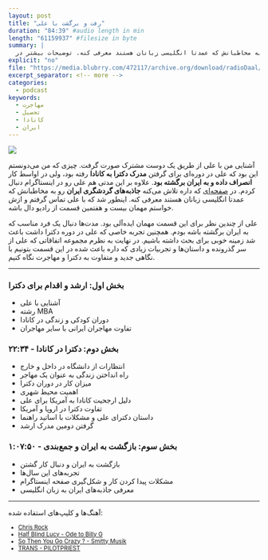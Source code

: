 ```yaml
---
layout: post
title: "رفت و برگشت با علی"
duration: "84:39" #audio length in min
length: "61159937" #filesize in byte
summary: |
  علی در دوره‌ای برای گرفتن مدرک دکترا به کانادا رفته بود، ولی در اواسط کار انصراف داد و به ایران برگشت. در حال حاضر علی در صفحه اینستاگرامی که داره تلاش می‌کنه جاذبه‌های گردشگری ایران رو به مخاطبانش که عمدتا انگلیسی زبانان هستند معرفی کنه. توضیحات بیشتر در <a href="https://radiodaal.ir/ali-nomad">سایت</a>
explicit: "no"
file: "https://media.blubrry.com/472117/archive.org/download/radioDaal/Ali-Nomad.mp3"
excerpt_separator: <!-- more -->
categories:
  - podcast
keywords:
  - مهاجرت
  - تحصیل
  - کانادا
  - ایران
---
```


<img src="{{site.baseurl}}/public/img/ali-nomad/cover.jpg" class="cover-img"/>

آشنایی من با علی از طریق یک دوست مشترک صورت گرفت. چیزی که من می‌دونستم این بود که علی در دوره‌ای برای گرفتن **مدرک دکترا به کانادا** رفته بود، ولی در اواسط کار **انصراف داده و به ایران برگشته بود**. علاوه بر این مدتی هم علی رو در اینستاگرام دنبال کردم. در [صفحه‌ای](https://instagram.com/iranian_nomad) که داره تلاش می‌کنه **جاذبه‌های گردشگری ایران** رو به مخاطبانش که عمدتا انگلیسی زبانان هستند معرفی کنه. اینطور شد که با علی تماس گرفتم و ازش خواستم مهمان بیست و هفتمین قسمت از رادیو دال باشه.

علی از چندین نظر برای این قسمت مهمان ایده‌آلی بود. مدت‌ها دنبال یک فرد مناسب که به ایران برگشته باشه بودم. همچنین تجربه خاصی که علی در دوره دکترا داشت باعث شد زمینه خوبی برای بحث داشته باشیم. در نهایت به نظرم مجموعه اتفاقاتی که علی از سر گذرونده و داستان‌ها و تجربیات زیادی که داره باعث شده در این قسمت بتونیم با نگاهی جدید و متفاوت به دکترا و مهاجرت نگاه کنیم.
<!-- more -->

<hr>

### بخش اول: ارشد و اقدام برای دکترا
- آشنایی با علی
- رشته MBA
- دوران کودکی و زندگی در کانادا
- تفاوت مهاجران ایرانی با سایر مهاجران

### بخش دوم: دکترا در کانادا - ۲۲:۳۴
- انتظارات از دانشگاه در داخل و خارج
- راه انداختن زندگی به عنوان یک مهاجر
- میزان کار در دوران دکترا
- اهمیت محیط شهری
- دلیل ارجحیت کانادا به آمریکا برای علی
- تفاوت دکترا در اروپا و آمریکا
- داستان دکترای علی و مشکلات با اساتید راهنما
- گرفتن دومین مدرک ارشد

### بخش سوم: بازگشت به ایران و جمع‌بندی - ۱:۰۷:۵۰
- بازگشت به ایران و دنبال کار گشتن
- تجربه‌های این سال‌ها
- مشکلات پیدا کردن کار و شکل‌گیری صفحه اینستاگرام
- معرفی جاذبه‌های ایران به زبان انگلیسی

<hr>

<!-- {% include player.html id="164376516" %} -->

آهنگ‌ها و کلیپ‌های استفاده شده:

<div dir="ltr" style="font-size: smaller;">
<ul>
<li><a href="https://www.youtube.com/watch?v=xQieOWTy5Do">Chris Rock</a></li>
<li><a href="https://soundcloud.com/bobby-brady/half-blind-lucy-billy-g/">Half Blind Lucy - Ode to Billy G</a></li>
<li><a href="https://soundcloud.com/paganspentaclesandadragon/so-then-you-go-crazy">So Then You Go Crazy ? - Smitty Musik</a></li>
<li><a href="https://pilotpriest.bandcamp.com/album/trans">TRANS - PILOTPRIEST</a></li>
</ul>
</div>
